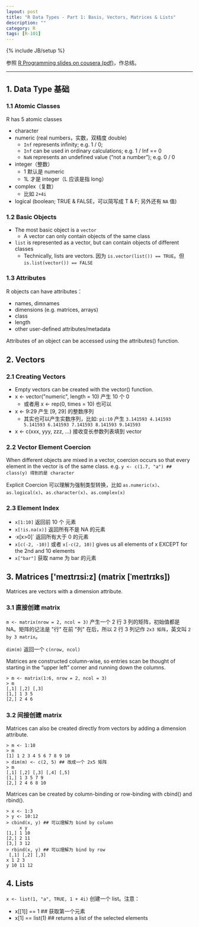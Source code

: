 ```yaml
---
layout: post
title: "R Data Types - Part 1: Basis, Vectors, Matrices & Lists"
description: ""
category: R
tags: [R-101]
---
```

{% include JB/setup %}

参照 [R Programming slides on cousera (pdf)](https://d396qusza40orc.cloudfront.net/rprog/lecture_slides/DataTypes.pdf)，作总结。

---

## 1. Data Type 基础

### 1.1 Atomic Classes 

R has 5 atomic classes

* character
* numeric (real numbers，实数，双精度 double)
	* `Inf` represents infinity; e.g. 1 / 0; 
	* `Inf` can be used in ordinary calculations; e.g. 1 / Inf == 0
	* `NaN` represents an undefined value (“not a number”); e.g. 0 / 0
* integer（整数）
	* 1 默认是 numeric
	* 1L 才是 integer（L 应该是指 long）
* complex（复数）
	* 比如 `2+4i`
* logical (boolean; TRUE & FALSE，可以简写成 T & F; 另外还有 `NA` 值)

### 1.2 Basic Objects

* The most basic object is a `vector`
	* A vector can only contain objects of the same class
* `list` is represented as a vector, but can contain objects of different classes
	* Technically, lists are vectors. 因为 `is.vector(list()) == TRUE`。但 `is.list(vector()) == FALSE` 

### 1.3 Attributes

R objects can have attributes：

* names, dimnames
* dimensions (e.g. matrices, arrays)
* class
* length
* other user-deﬁned attributes/metadata

Attributes of an object can be accessed using the attributes() function.

## 2. Vectors

### 2.1 Creating Vectors

* Empty vectors can be created with the vector() function.
* x <- vector("numeric", length = 10) 产生 10 个 0
	* 或者用 x <- rep(0, times = 10) 也可以
* x <- 9:29 产生 [9, 29] 的整数序列
	* 其实也可以产生实数序列，比如: `pi:10` 产生 `3.141593 4.141593 5.141593 6.141593 7.141593 8.141593 9.141593`
* x <- c(xxx, yyy, zzz, ...) 接收变长参数列表填到 vector

### 2.2 Vector Element Coercion

When different objects are mixed in a vector, coercion occurs so that every element in the vector is
of the same class. e.g. `y <- c(1.7, "a") ## class(y) 得到的是 character`  

Explicit Coercion 可以理解为强制类型转换，比如 `as.numeric(x)`、`as.logical(x)`、`as.character(x)`、`as.complex(x)`

### 2.3 Element Index

* `x[1:10]` 返回前 10 个 元素
* `x[!is.na(x)]` 返回所有不是 NA 的元素
* ·x[x>0]` 返回所有大于 0 的元素
* `x[c(-2, -10)]` 或者 `x[-c(2, 10)]` gives us all elements of x EXCEPT for the 2nd and 10 elements
* `x["bar"]` 获取 name 为 bar 的元素

## 3. Matrices ['meɪtrɪsi:z] (matrix [ˈmeɪtrɪks])

Matrices are vectors with a dimension attribute.  

### 3.1 直接创建 matrix

`m <- matrix(nrow = 2, ncol = 3)` 产生一个 2 行 3 列的矩阵，初始值都是 NA。矩阵的记法是 "行" 在前 "列" 在后，所以 2 行 3 列记作 `2x3 矩阵`，英文叫 `2 by 3 matrix`。  

`dim(m)` 返回一个 `c(nrow, ncol)` 

Matrices are constructed column-wise, so entries scan be thought of starting in the “upper left” corner and running down the columns. 

	> m <- matrix(1:6, nrow = 2, ncol = 3) 
	> m
	[,1] [,2] [,3]
	[1,] 1 3 5
	[2,] 2 4 6 

### 3.2 间接创建 matrix

Matrices can also be created directly from vectors by adding a dimension attribute.
	
	> m <- 1:10 
	> m
	[1] 1 2 3 4 5 6 7 8 9 10 
	> dim(m) <- c(2, 5) ## 改成一个 2x5 矩阵
	> m
	[,1] [,2] [,3] [,4] [,5]
	[1,] 1 3 5 7 9
	[2,] 2 4 6 8 10

Matrices can be created by column-binding or row-binding with cbind() and rbind().  

	> x <- 1:3
	> y <- 10:12
	> cbind(x, y) ## 可以理解为 bind by column
		 x y 
	[1,] 1 10 
	[2,] 2 11 
	[3,] 3 12
	> rbind(x, y) ## 可以理解为 bind by row
	 [,1] [,2] [,3]
	x 1 2 3
	y 10 11 12
	
## 4. Lists

`x <- list(1, "a", TRUE, 1 + 4i)` 创建一个 list。注意：

* x[[1]] == 1 ## 获取第一个元素
* x[1] == list(1) ## returns a list of the selected elements
